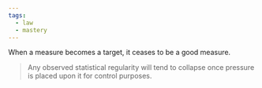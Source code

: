 ```yaml
---
tags:
  - law
  - mastery
---
```

When a measure becomes a target, it ceases to be a good measure.

> Any observed statistical regularity will tend to collapse once pressure is placed upon it for control purposes.